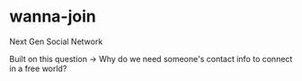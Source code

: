 # wanna-join
Next Gen Social Network

Built on this question -> Why do we need someone's contact info to connect in a free world?
